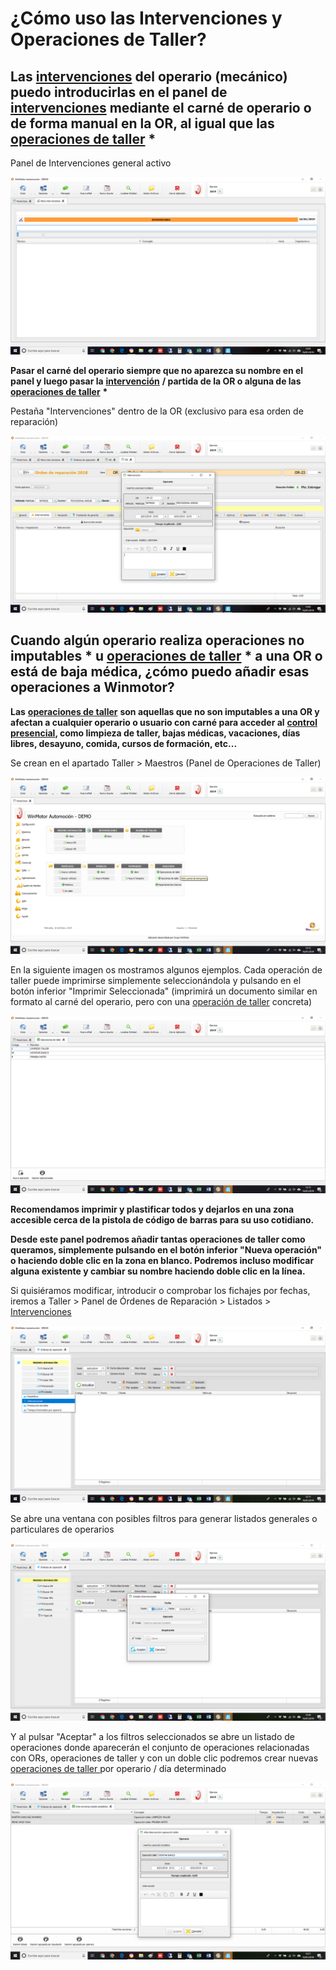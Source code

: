 # ¿Cómo uso las Intervenciones y Operaciones de Taller?

## Las [intervenciones](../manuales/automocion/taller/intervenciones.md) del operario (mecánico) puedo introducirlas en el panel de [intervenciones](../manuales/automocion/taller/intervenciones.md) mediante el carné de operario o de forma manual en la OR, al igual que las [operaciones de taller](../manuales/automocion/taller/operaciones-de-taller.md) \*

Panel de Intervenciones general activo

![](<../.gitbook/assets/image (136).png>)

**Pasar el carné del operario siempre que no aparezca su nombre en el panel y luego pasar la** [**intervención**](../manuales/automocion/taller/intervenciones.md) **/ partida de la OR o alguna de las** [**operaciones de taller**](../manuales/automocion/taller/operaciones-de-taller.md) **\***

Pestaña "Intervenciones" dentro de la OR (exclusivo para esa orden de reparación)

![](<../.gitbook/assets/image (135).png>)

## Cuando algún operario realiza operaciones no imputables \* u [operaciones de taller](../manuales/automocion/taller/operaciones-de-taller.md) \* a una OR o está de baja médica, ¿cómo puedo añadir esas operaciones a Winmotor?

**Las** [**operaciones de taller**](../manuales/automocion/taller/operaciones-de-taller.md) **son aquellas que no son imputables a una OR y afectan a cualquier operario o usuario con carné para acceder al** [**control presencial**](../manuales/recursos-humanos-1/control-presencial.md)**, como limpieza de taller, bajas médicas, vacaciones, días libres, desayuno, comida, cursos de formación, etc...**

Se crean en el apartado Taller > Maestros (Panel de Operaciones de Taller)

![](<../.gitbook/assets/image (137).png>)

En la siguiente imagen os mostramos algunos ejemplos. Cada operación de taller puede imprimirse simplemente seleccionándola y pulsando en el botón inferior "Imprimir Seleccionada" (imprimirá un documento similar en formato al carné del operario, pero con una [operación de taller](../manuales/automocion/taller/operaciones-de-taller.md) concreta)

![](<../.gitbook/assets/image (138).png>)

**Recomendamos imprimir y plastificar todos y dejarlos en una zona accesible cerca de la pistola de código de barras para su uso cotidiano.**

**Desde este panel podremos añadir tantas operaciones de taller como queramos, simplemente pulsando en el botón inferior "Nueva operación" o haciendo doble clic en la zona en blanco. Podremos incluso modificar alguna existente y cambiar su nombre haciendo doble clic en la línea.**

Si quisiéramos modificar, introducir o comprobar los fichajes por fechas, iremos a Taller > Panel de Órdenes de Reparación > Listados > [Intervenciones](../manuales/automocion/taller/intervenciones.md)

![](<../.gitbook/assets/image (139).png>)

Se abre una ventana con posibles filtros para generar listados generales o particulares de operarios

![](<../.gitbook/assets/image (140).png>)

Y al pulsar "Aceptar" a los filtros seleccionados se abre un listado de operaciones donde aparecerán el conjunto de operaciones relacionadas con ORs, operaciones de taller y con un doble clic podremos crear nuevas [operaciones de taller ](../manuales/automocion/taller/operaciones-de-taller.md)por operario / día determinado

![](<../.gitbook/assets/image (141).png>)
